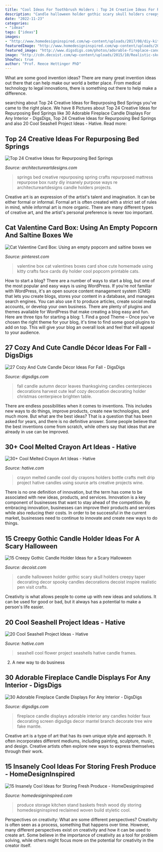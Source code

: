 ```yaml
---
title: "Cool Ideas For Toothbrush Holders : Top 24 Creative Ideas For Repurposing Bed Springs"
description: "Candle halloween holder gothic scary skull holders creepy taper decorating decor spooky candles decorations decoist inspire realistic pen visit crafts"
date: "2022-11-23"
categories:
- "ideas"
tags: ["ideas"]
images:
- "http://www.homedesigninspired.com/wp-content/uploads/2017/08/diy-kitchen-produce-storage-12.jpg"
featuredImage: "http://www.homedesigninspired.com/wp-content/uploads/2017/08/diy-kitchen-produce-storage-12.jpg"
featured_image: "http://www.digsdigs.com/photos/adorable-fireplace-candle-displays-for-any-interior-17-554x876.jpg"
image: "http://cdn.decoist.com/wp-content/uploads/2015/10/Realistic-skull-candle-holder-with-black-taper-candle.jpg"
ShowToc: true
author: "Prof. Reece Hettinger PhD"
---
```



What are some good invention ideas?
There are many great invention ideas out there that can help make our world a better place. From medical technology to legal innovations, there is something out there to help make a difference.

	

		
searching about Top 24 Creative Ideas for Repurposing Bed Springs you've came to the right place. We have 8 Pictures about Top 24 Creative Ideas for Repurposing Bed Springs like 30 Adorable Fireplace Candle Displays For Any Interior - DigsDigs, Top 24 Creative Ideas for Repurposing Bed Springs and also 20 Cool Seashell Project Ideas - Hative. Read more:
		
    
## Top 24 Creative Ideas For Repurposing Bed Springs

<img loading=lazy src="http://www.architectureartdesigns.com/wp-content/uploads/2013/07/615-630x840.jpg" onerror="this.onerror=null;this.src='https://tse3.mm.bing.net/th?id=OIP.GoLesCJ71TfgJJWVu7dezQHaJ4&amp;pid=15.1';" alt="Top 24 Creative Ideas for Repurposing Bed Springs">

_Source: architectureartdesigns.com_

>springs bed creative repurposing spring crafts repurposed mattress repurpose box rusty diy insanely purpose ways re architectureartdesigns candle holders projects. 

	

Creative art is an expression of the artist's talent and imagination. It can be either formal or informal. Formal art is often created with a strict set of rules in mind, while informal art is more organic. There are many different types of creative art, and the artist's personal preference is never too important.

    
## Cat Valentine Card Box: Using An Empty Popcorn And Saltine Boxes We

<img loading=lazy src="https://i.pinimg.com/564x/aa/4a/d1/aa4ad1dba57f598b0b6fc89a77efae89--valentine-party-valentine-ideas.jpg" onerror="this.onerror=null;this.src='https://tse1.mm.bing.net/th?id=OIP.7XOLv6obqsQcKarZifLWYgHaNJ&amp;pid=15.1';" alt="Cat Valentine Card Box: Using an empty popcorn and saltine boxes we">

_Source: pinterest.com_

>valentine box cat valentines boxes card shoe cute homemade using kitty crafts face cards diy holder cool popcorn printable cats. 

	

How to start a blog?
There are a number of ways to start a blog, but one of the most popular and easy ways is using WordPress. If you're not familiar with WordPress, it's an open source content management system (CMS) that lets you create blogs, stores your content in a database, and manages search engines. You can also use it to produce articles, create social media accounts, or develop your own business. There are plenty of plugins and themes available for WordPress that make creating a blog easy and fun. Here are three tips for starting a blog: 1. Find a good Theme – Once you've chosen the right theme for your blog, it's time to find some good plugins to add on top. This will give your blog an overall look and feel that will appeal to your audience. 
    
## 27 Cozy And Cute Candle Décor Ideas For Fall - DigsDigs

<img loading=lazy src="http://www.digsdigs.com/photos/cozy-and-cute-candle-decor-ideas-for-fall-11-554x834.jpg" onerror="this.onerror=null;this.src='https://tse4.mm.bing.net/th?id=OIP.oET7nt0IJgtsK4QGN4PqrAHaLJ&amp;pid=15.1';" alt="27 Cozy And Cute Candle Décor Ideas For Fall - DigsDigs">

_Source: digsdigs.com_

>fall candle autumn decor leaves thanksgiving candles centerpieces decorations harvest cute leaf cozy decoration decorating holder christmas centerpiece brighten table. 

	

There are endless possibilities when it comes to inventions. This includes new ways to do things, improve products, create new technologies, and much more. But what are the best ideas? That is a question that has been asked for years, and there is no definitive answer. Some people believe that the best inventions come from scratch, while others say that ideas that are already in use can be improved.

    
## 30+ Cool Melted Crayon Art Ideas - Hative

<img loading=lazy src="https://hative.com/wp-content/uploads/2014/04/melted-crayon-art/4-diy-candle-holders.jpg" onerror="this.onerror=null;this.src='https://tse2.mm.bing.net/th?id=OIP.XVJtCPRKp7A7oZLGZwa-OQHaHa&amp;pid=15.1';" alt="30+ Cool Melted Crayon Art Ideas - Hative">

_Source: hative.com_

>crayon melted candle cool diy crayons holders bottle crafts melt drip project hative candles using source arts creative projects wine. 

	

There is no one definition of innovation, but the term has come to be associated with new ideas, products, and services. Innovation is a key component of businesses that want to stay ahead of the competition. By embracing innovation, businesses can improve their products and services while also reducing their costs. In order to be successful in the current market, businesses need to continue to innovate and create new ways to do things.

    
## 15 Creepy Gothic Candle Holder Ideas For A Scary Halloween

<img loading=lazy src="http://cdn.decoist.com/wp-content/uploads/2015/10/Realistic-skull-candle-holder-with-black-taper-candle.jpg" onerror="this.onerror=null;this.src='https://tse1.mm.bing.net/th?id=OIP.AYkA98p4uBPn6OaVbNNWegHaLH&amp;pid=15.1';" alt="15 Creepy Gothic Candle Holder Ideas for a Scary Halloween">

_Source: decoist.com_

>candle halloween holder gothic scary skull holders creepy taper decorating decor spooky candles decorations decoist inspire realistic pen visit crafts. 

	

Creativity is what allows people to come up with new ideas and solutions. It can be used for good or bad, but it always has a potential to make a person's life easier.

    
## 20 Cool Seashell Project Ideas - Hative

<img loading=lazy src="https://hative.com/wp-content/uploads/2014/12/seashell-project-ideas/8-seashell-flower.jpg" onerror="this.onerror=null;this.src='https://tse2.mm.bing.net/th?id=OIP.DhHBkS07_Q0sr5Fnyjy0_QHaJ6&amp;pid=15.1';" alt="20 Cool Seashell Project Ideas - Hative">

_Source: hative.com_

>seashell cool flower project seashells hative candle frames. 

	

2. A new way to do business 

    
## 30 Adorable Fireplace Candle Displays For Any Interior - DigsDigs

<img loading=lazy src="http://www.digsdigs.com/photos/adorable-fireplace-candle-displays-for-any-interior-17-554x876.jpg" onerror="this.onerror=null;this.src='https://tse3.mm.bing.net/th?id=OIP.MGnAlW546-d3axzZji8yVwHaLt&amp;pid=15.1';" alt="30 Adorable Fireplace Candle Displays For Any Interior - DigsDigs">

_Source: digsdigs.com_

>fireplace candle displays adorable interior any candles holder faux decorating screen digsdigs decor mantel branch decorate tree wire fake mantle. 

	

Creative art is a type of art that has its own unique style and approach. It often incorporates different mediums, including painting, sculpture, music, and design. Creative artists often explore new ways to express themselves through their work.

    
## 15 Insanely Cool Ideas For Storing Fresh Produce - HomeDesignInspired

<img loading=lazy src="http://www.homedesigninspired.com/wp-content/uploads/2017/08/diy-kitchen-produce-storage-12.jpg" onerror="this.onerror=null;this.src='https://tse1.mm.bing.net/th?id=OIP.OV-pdA6bUDL8wuKU4qSZqAHaSH&amp;pid=15.1';" alt="15 Insanely Cool Ideas for Storing Fresh Produce - HomeDesignInspired">

_Source: homedesigninspired.com_

>produce storage kitchen stand baskets fresh wood diy storing homedesigninspired reclaimed woven build styletic cool. 

	

Perspectives on creativity: What are some different perspectives?
Creativity is often seen as a process, something that happens over time. However, many different perspectives exist on creativity and how it can be used to create art. Some believe in the importance of creativity as a tool for problem solving, while others might focus more on the potential for creativity in the creator itself.

